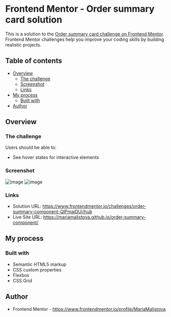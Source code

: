 # Frontend Mentor - Order summary card solution

This is a solution to the [Order summary card challenge on Frontend Mentor](https://www.frontendmentor.io/challenges/order-summary-component-QlPmajDUj). Frontend Mentor challenges help you improve your coding skills by building realistic projects. 

## Table of contents

- [Overview](#overview)
  - [The challenge](#the-challenge)
  - [Screenshot](#screenshot)
  - [Links](#links)
- [My process](#my-process)
  - [Built with](#built-with)
- [Author](#author)

## Overview

### The challenge

Users should be able to:

- See hover states for interactive elements

### Screenshot

![image](https://github.com/MariaMalistova/order-summary-component/assets/50328876/023f56df-4aa9-4bd2-9d73-6d699aa5cc0b)
![image](https://github.com/MariaMalistova/order-summary-component/assets/50328876/87cc5b7b-ae2f-493c-bf2d-c507dead611e)

### Links

- Solution URL: https://www.frontendmentor.io/challenges/order-summary-component-QlPmajDUj/hub
- Live Site URL: https://mariamalistova.github.io/order-summary-component/

## My process

### Built with

- Semantic HTML5 markup
- CSS custom properties
- Flexbox
- CSS Grid

## Author

- Frontend Mentor - https://www.frontendmentor.io/profile/MariaMalistova
